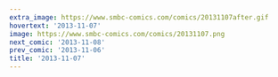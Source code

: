 ```yaml
---
extra_image: https://www.smbc-comics.com/comics/20131107after.gif
hovertext: '2013-11-07'
image: https://www.smbc-comics.com/comics/20131107.png
next_comic: '2013-11-08'
prev_comic: '2013-11-06'
title: '2013-11-07'
---
```


